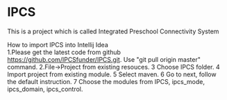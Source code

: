 # IPCS
This is a project which is called Integrated Preschool Connectivity System

How to import IPCS into Intellij Idea  
1.Please get the latest code from github https://github.com/IPCSfunder/IPCS.git. Use "git pull origin master" command. 
2.File->Project from existing resouces. 
3 Choose IPCS folder. 
4 Import project from existing module. 
5 Select maven. 
6 Go to next, follow the default instruction. 
7 Choose the modules from IPCS, ipcs_mode, ipcs_domain, ipcs_control. 
  

